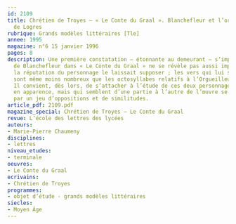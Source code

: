 ```yaml
---
id: 2109
title: Chrétien de Troyes – « Le Conte du Graal ». Blanchefleur et l’orgueilleuse
  de Logres 
rubrique: Grands modèles littéraires [Tle]
annee: 1995
magazine: n°6 15 janvier 1996
pages: 8
description: Une première constatation – étonnante au demeurant – s’impose – la présence
  de Blanchefleur dans « Le Conte du Graal » ne se révèle pas aussi importante que
  la réputation du personnage le laissait supposer ; les vers qui lui sont consacrés
  sont même moins nombreux que les octosyllabes relatifs à l’Orgueilleuse de Logres.
  Il convient, dès lors, de s’attacher à l’étude de ces deux personnages si éloignés
  en apparence, mais qui semblent d’une partie à l’autre de l’œuvre se faire écho
  par un jeu d’oppositions et de similitudes.
article_pdf: 2109.pdf
magazine_special: Chrétien de Troyes – Le Conte du Graal
revue: L’école des lettres des lycées
auteurs:
- Marie-Pierre Chaumeny
disciplines:
- lettres
niveau_etudes:
- terminale
oeuvres:
- Le Conte du Graal
ecrivains:
- Chrétien de Troyes
programmes:
- objet d’étude - grands modèles littéraires
siecles:
- Moyen Âge
---
```


